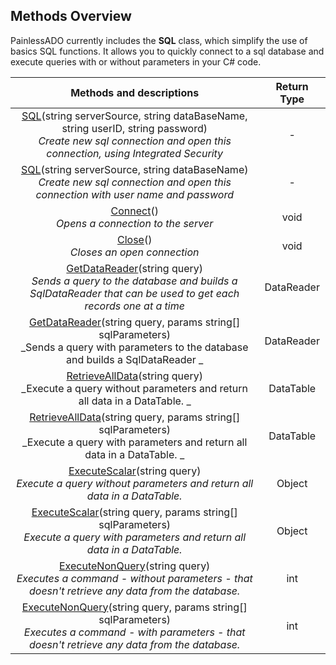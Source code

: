 ## Methods Overview

PainlessADO currently includes the **SQL** class, which simplify the use of basics SQL functions. It allows you to quickly connect to a sql database and execute queries with or without parameters in your C\# code.

| **Methods and descriptions** | **Return Type** |
| :---: | :---: |
| [SQL](/docs/getting-started.md)(string serverSource, string dataBaseName, string userID, string password)<br>*Create new sql connection and open this connection, using Integrated Security* | - |
| [SQL](/docs/getting-started.md)(string serverSource, string dataBaseName)<br>*Create new sql connection and open this connection with user name and password* | - |
| [Connect](/docs/methods/connect.md)()<br>_Opens a connection to the server_ | void |
| [Close](/docs/methods/close.md)()<br>_Closes an open connection_ | void |
| [GetDataReader](/docs/methods/getdatareader.md)(string query)<br>_Sends a query to the database and builds a SqlDataReader that can be used to get each records one at a time_ | DataReader |
| [GetDataReader](/docs/methods/getdatareader.md)(string query, params string[] sqlParameters)<br>_Sends a query with parameters to the database and builds a SqlDataReader _ | DataReader |
| [RetrieveAllData](/docs/methods/retrievealldata.md)(string query)<br>_Execute a query without parameters and return all data in a DataTable. _ | DataTable |
| [RetrieveAllData](/docs/methods/retrievealldata.md)(string query, params string[] sqlParameters)<br>_Execute a query with parameters and return all data in a DataTable. _ | DataTable |
| [ExecuteScalar](/docs/methods/executescalar.md)(string query)<br>_Execute a query without parameters and return all data in a DataTable._|Object|
| [ExecuteScalar](/docs/methods/executescalar.md)(string query, params string[] sqlParameters)<br>_Execute a query with parameters and return all data in a DataTable._|Object|
| [ExecuteNonQuery](/docs/methods/executenonquery.md)(string query)<br>_Executes a command - without parameters - that doesn't retrieve any data from the database._|int|
| [ExecuteNonQuery](/docs/methods/executenonquery.md)(string query, params string[] sqlParameters)<br>_Executes a command - with parameters - that doesn't retrieve any data from the database._|int|


